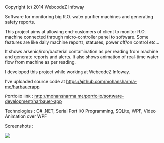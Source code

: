 Copyright (c) 2014 WebcodeZ Infoway

Software for monitoring big R.O. water purifier machines and generating safety reports.

This project aims at allowing end-customers of client to monitor R.O. machine connected through micro-controller panel to software. Some features are like daily machine reports, statuses, power off/on control etc…

It shows arsenic/iron/bacterial contamination as per reading from machine and generate reports and alerts. It also shows animation of real-time water flow from machine as per reading.

I developed this project while working at WebcodeZ Infoway.

I’ve uploaded source code at https://github.com/mohansharma-me/harbauerapp

Portfolio link : http://mohansharma.me/portfolio/software-development/harbauer-app

Technologies : C# .NET, Serial Port I/O Programming, SQLite, WPF, Video Animation over WPF

Screenshots :

![](https://i0.wp.com/mohansharma.me/wp-content/uploads/2016/06/Harbauer.png?resize=800%2C450)
